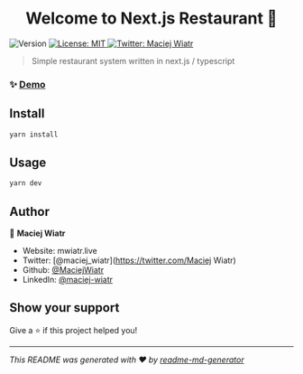 <h1 align="center">Welcome to Next.js Restaurant 👋</h1>
<p>
  <img alt="Version" src="https://img.shields.io/badge/version-0.1.0-blue.svg?cacheSeconds=2592000" />
  <a href="#" target="_blank">
    <img alt="License: MIT" src="https://img.shields.io/badge/License-MIT-yellow.svg" />
  </a>
  <a href="https://twitter.com/maciej_wiatr" target="_blank">
    <img alt="Twitter: Maciej Wiatr" src="https://img.shields.io/twitter/follow/Maciej Wiatr.svg?style=social" />
  </a>
</p>

> Simple restaurant system written in next.js / typescript

### ✨ [Demo](https://restauracja-mwiatr.vercel.app)

## Install

```sh
yarn install
```

## Usage

```sh
yarn dev
```

## Author

👤 **Maciej Wiatr**

-   Website: mwiatr.live
-   Twitter: [@maciej_wiatr](https://twitter.com/Maciej Wiatr)
-   Github: [@MaciejWiatr](https://github.com/MaciejWiatr)
-   LinkedIn: [@maciej-wiatr](https://linkedin.com/in/maciej-wiatr)

## Show your support

Give a ⭐️ if this project helped you!

---

_This README was generated with ❤️ by [readme-md-generator](https://github.com/kefranabg/readme-md-generator)_

